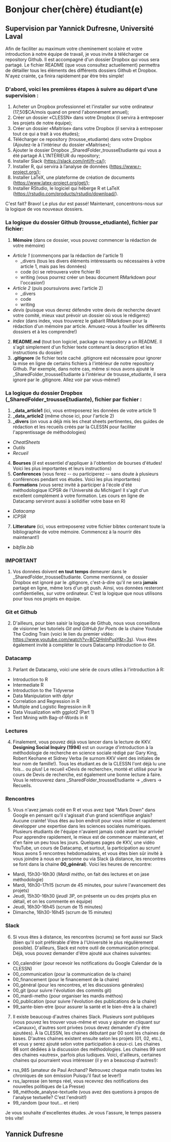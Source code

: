 # Bonjour cher(chère) étudiant(e)

## Supervision par Yannick Dufresne, Université Laval

Afin de faciliter au maximum votre cheminement scolaire et votre introduction à notre équipe de travail, je vous invite à télécharger ce repository Github. Il est accompagné d'un dossier Dropbox qui vous sera partagé. 
Le fichier README (que vous consultez actuellement) permettra de détailler tous les éléments des différents dossiers Github et Dropbox. 
N'ayez crainte, ça finira rapidement par être très simple!

### D'abord, voici les premières étapes à suivre au départ d’une supervision :

1. Acheter un Dropbox professionnel et l'installer sur votre ordinateur (17,50$CA/mois quand on prend l'abonnement annuel);
2. Créer un dossier «CLESSN» dans votre Dropbox (il servira à entreposer les projets de notre équipe);
3. Créer un dossier «Maitrise» dans votre Dropbox (il servira à entreposer tout ce qui a trait à vos études);
4. Télécharger ce repository (trousse_etudiante) dans votre Dropbox (Ajoutez-le à l'intérieur du dossier «Maitrise»);
5. Ajouter le dossier Dropbox _SharedFolder_trousseEtudiante qui vous a été partagé À L'INTÉRIEUR du repository;
6. Installer Slack (https://slack.com/intl/fr-ca/);
7. Installer R, qui servira à l’analyse de données (https://www.r-project.org/); 
8. Installer LaTeX, une plateforme de création de documents (https://www.latex-project.org/get/);
9. Installer RStudio, le logiciel qui héberge R et LaTeX (https://rstudio.com/products/rstudio/download/).

C'est fait? Bravo! Le plus dur est passé!
Maintenant, concentrons-nous sur la logique de vos nouveaux dossiers.

### La logique du dossier Github (trousse_etudiante), fichier par fichier:

1. **Mémoire** (dans ce dossier, vous pouvez commencer la rédaction de votre mémoire)
  - *Article 1* (commençons par la rédaction de l'article 1)
    - _divers (tous les divers éléments intéressants ou nécessaires à votre article 1, mais pas les données)
    - code (ici se retrouvera votre fichier R)
    - writing (vous pourrez créer un beau document RMarkdown pour l'occasion!)
  - *Article 2* (puis poursuivons avec l'article 2)
    - _divers
    - code
    - writing
  - *devis* (puisque vous devrez défendre votre devis de recherche devant votre comité, mieux vaut prévoir un dossier où vous le rédigerez)
  - *index* (dans index, vous trouverez le gabarit RMarkdown pour la rédaction d'un mémoire par article. Amusez-vous à fouiller les différents dossiers et à les comprendre!)
2. **README.md** (tout bon logiciel, package ou repository a un README. Il s'agit simplement d'un fichier texte contenant la description et les instructions du dossier)
3. **.gitignore** (le fichier texte caché .gitignore est nécessaire pour ignorer la mise en ligne de certains fichiers à l'intérieur de notre repository Github. Par exemple, dans notre cas, même si nous avons ajouté le _SharedFolder_trousseEtudiante à l'intérieur de trousse_etudiante, il sera ignoré par le .gitignore. Allez voir par vous-même!)

### La logique du dossier Dropbox (_SharedFolder_trousseEtudiante), fichier par fichier :

1. **_data_article1** (ici, vous entreposerez les données de votre article 1)
2. **_data_article2** (même chose ici, pour l'article 2)
3. **_divers** (on vous a déjà mis les cheat sheets pertinentes, des guides de rédaction et les recueils créés par la CLESSN pour faciliter l'apprentissage de méthodologies)
  - *CheatSheets*
  - *Outils*
  - *Recueil*
4. **Bourses** (il est essentiel d'appliquer à l'obtention de bourses d'études! Voici les plus importantes et leurs instructions)
5. **Conferences** (vous ferez -- ou participerez -- sans doute à plusieurs conférences pendant vos études. Voici les plus importantes)
6. **Formations** (vous serez invité à participer à l'école d'été méthodologique ICPSR de l'Université du Michigan! Il s'agit d'un excellent complément à votre formation. Les cours en ligne de Datacamp serviront aussi à solidifier votre base en R)
  - *Datacamp*
  - *ICPSR*
7. **Litterature** (ici, vous entreposerez votre fichier bibtex contenant toute la bibliographie de votre mémoire. Commencez à la nourrir dès maintenant!)
  - *bibfile.bib*
  
### IMPORTANT

1. Vos données doivent **en tout temps** demeurer dans le _SharedFolder_trousseEtudiante. Comme mentionné, ce dossier Dropbox est ignoré par le .gitignore, c'est-à-dire qu'il ne sera **jamais** partagé en ligne, même lors d'un git push. Ainsi, vos données resteront confidentielles, sur votre ordinateur. C'est la logique que nous utilisons pour tous nos projets en équipe.

### Git et Github

2. D'ailleurs, pour bien saisir la logique de Github, nous vous conseillons de visionner les tutoriels *Git and GitHub for Poets* de la chaine Youtube The Coding Train (voici le lien du premier vidéo: https://www.youtube.com/watch?v=BCQHnlnPusY&t=3s). Vous êtes également invité à compléter le cours Datacamp *Introduction to Git*.

### Datacamp

3. Parlant de Datacamp, voici une série de cours utiles à l'introduction à R:
  - Introduction to R
  - Intermediate R
  - Introduction to the Tidyverse
  - Data Manipulation with dplyr
  - Correlation and Regression in R
  - Multiple and Logistic Regression in R
  - Data Visualization with ggplot2 (Part 1)
  - Text Mining with Bag-of-Words in R
  
### Lectures
  
  4. Finalement, vous pouvez déjà vous lancer dans la lecture de KKV. **Designing Social Inquiry (1994)** est un ouvrage d'introduction à la méthodologie de recherche en science sociale rédigé par Gary King, Robert Keohane et Sidney Verba (le surnom KKV vient des initiales de leur nom de famille!). Tous les étudiant.es de la CLESSN l'ont déjà lu une fois... ou plus! Le recueil «Devis de recherche», monté et utilisé pour le cours de Devis de recherche, est également une bonne lecture à faire. Vous le retrouverez dans _SharedFolder_trousseEtudiante -> _divers -> Recueils.
  
### Rencontres
  
  5. Vous n'avez jamais codé en R et vous avez tapé "Mark Down" dans Google en pensant qu'il s'agissait d'un grand scientifique anglais? Aucune crainte! Vous êtes au bon endroit pour vous initier et rapidement développer une expertise dans les sciences sociales numériques. Plusieurs étudiants de l'équipe n'avaient jamais codé avant leur arrivée! Pour apprendre rapidement, le mieux est de commencer maintenant, et d'en faire un peu tous les jours. Quelques pages de KKV, une vidéo YouTube, un cours de Datacamp, et surtout, la participation au scrum! Nous avons 5 rencontres hebdomadaires, et vous êtes bien sûr invité à vous joindre à nous en personne ou via Slack (à distance, les rencontres se font dans la chaine **00_général**). Voici les heures de rencontre:
  - Mardi, 15h30-16h30 (*Mardi métho*, on fait des lectures et on jase méthodologie)
  - Mardi, 16h30-17h15 (scrum de 45 minutes, pour suivre l'avancement des projets)
  - Jeudi, 15h30-16h30 (*jeudi 3P*, on présente un ou des projets plus en détail, et on les commente en équipe)
  - Jeudi, 16h30-16h45 (scrum de 15 minutes)
  - Dimanche, 16h30-16h45 (scrum de 15 minutes)
  
### Slack
  
  6. Si vous êtes à distance, les rencontres (scrums) se font aussi sur Slack (bien qu'il soit préférable d'être à l'Université le plus régulièrement possible). D'ailleurs, Slack est notre outil de communication principal. Déjà, vous pouvez demander d'être ajouté aux chaines suivantes:
  - 00_calendrier (pour recevoir les notifications du Google Calendar de la CLESSN)
  - 00_communication (pour la communication de la chaire)
  - 00_financement (pour le financement de la chaire)
  - 00_général (pour les rencontres, et les discussions générales)
  - 00_git (pour suivre l'évolution des commits git)
  - 00_mardi-metho (pour organiser les mardis méthos)
  - 00_publication (pour suivre l'évolution des publications de la chaire)
  - 99_sante-bien-etre (pour assurer la santé et le bien-être à la chaire!)
  
  7. Il existe beaucoup d'autres chaines Slack. Plusieurs sont publiques (vous pouvez les trouver vous-même et vous y ajouter en cliquant sur «Canaux»), d'autres sont privées (vous devez demander d'y être ajoutées). À la CLESSN, les chaines débutant par 00 sont les chaines de bases. D'autres chaines existent ensuite selon les projets (01, 02, etc.), et vous y serez ajouté selon votre participation à ceux-ci. Les chaines 98 sont dédiées à la discussion des méthodologies. Les chaines 99 sont des chaines «autres», parfois plus ludiques. Voici, d'ailleurs, certaines chaines qui pourraient vous intéresser (il y en a beaucoup d'autres!):
  - rss_985 (amateur de Paul Archand? Retrouvez chaque matin toutes les chroniques de son émission Puisqu'il faut se lever!)
  - rss_lapresse (en temps réel, vous recevrez des notifications des nouvelles politiques de La Presse)
  - 98_méthode_analyse-textuelle (vous avez des questions à propos de l'analyse textuelle? C'est l'endroit!)
  - 99_random (pour tout... et rien)

Je vous souhaite d'excellentes études.
Je vous l'assure, le temps passera très vite!

## Yannick Dufresne
